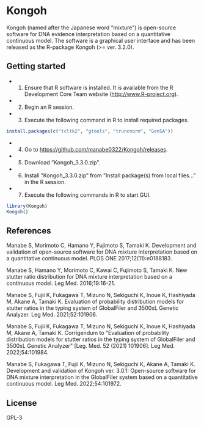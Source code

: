 # Kongoh

Kongoh (named after the Japanese word “mixture”) is open-source software for DNA evidence interpretation
based on a quantitative continuous model. The software is a graphical user interface and has been released as the R-package Kongoh (>= ver. 3.2.0).

## Getting started

* 1.  Ensure that R software is installed. It is available from the R Development Core Team website (http://www.R-project.org).
* 2.  Begin an R session.
* 3.  Execute the following command in R to install required packages.
```r
install.packages(c("tcltk2", "gtools", "truncnorm", "GenSA"))
```
* 4.  Go to https://github.com/manabe0322/Kongoh/releases.
* 5.  Download ”Kongoh_3.3.0.zip”.
* 6.  Install ”Kongoh_3.3.0.zip” from ”Install package(s) from local files...” in the R session.
* 7.  Execute the following commands in R to start GUI.

```r
library(Kongoh)
Kongoh()
```
## References

Manabe S, Morimoto C, Hamano Y, Fujimoto S, Tamaki K. Development and validation of open-source software for DNA mixture interpretation based on a quantitative continuous model. PLOS ONE 2017;12(11):e0188183.

Manabe S, Hamano Y, Morimoto C, Kawai C, Fujimoto S, Tamaki K. New stutter ratio distribution for DNA mixture interpretation based on a continuous model. Leg Med. 2016;19:16-21.

Manabe S, Fujii K, Fukagawa T, Mizuno N, Sekiguchi K, Inoue K, Hashiyada M, Akane A, Tamaki K. Evaluation of probability distribution models for stutter ratios in the typing system of GlobalFiler and 3500xL Genetic Analyzer. Leg Med. 2021;52:101906.

Manabe S, Fujii K, Fukagawa T, Mizuno N, Sekiguchi K, Inoue K, Hashiyada M, Akane A, Tamaki K. Corrigendum to "Evaluation of probability distribution models for stutter ratios in the typing system of GlobalFiler and 3500xL Genetic Analyzer" [Leg. Med. 52 (2021) 101906]. Leg Med. 2022;54:101984.

Manabe S, Fukagawa T, Fujii K, Mizuno N, Sekiguchi K, Akane A, Tamaki K. Development and validation of Kongoh ver. 3.0.1: Open-source software for
DNA mixture interpretation in the GlobalFiler system based on a quantitative continuous model. Leg Med. 2022;54:101972.

## License

GPL-3
